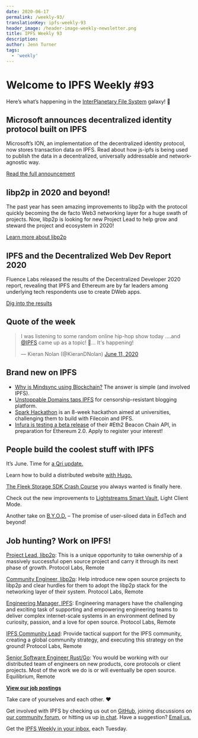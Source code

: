 ```yaml
---
date: 2020-06-17
permalink: /weekly-93/
translationKey: ipfs-weekly-93
header_image: /header-image-weekly-newsletter.png
title: IPFS Weekly 93
description:
author: Jenn Turner
tags:
  - 'weekly'
---
```


# Welcome to IPFS Weekly #93

Here’s what’s happening in the [InterPlanetary File System](https://ipfs.tech/) galaxy! 🚀

## Microsoft announces decentralized identity protocol built on IPFS

Microsoft’s ION, an implementation of the decentralized identity protocol, now stores transaction data on IPFS. Read about how js-ipfs is being used to publish the data in a decentralized, universally addressable and network-agnostic way.

[Read the full announcement](https://blog.ipfs.tech/2020-06-11-identity-ipfs-ion/)

## libp2p in 2020 and beyond!

The past year has seen amazing improvements to libp2p with the protocol quickly becoming the de facto Web3 networking layer for a huge swath of projects. Now, libp2p is looking for new Project Lead to help grow and steward the project and ecosystem in 2020!

[Learn more about libp2p](https://blog.ipfs.tech/2020-06-09-libp2p-in-2020/)

## IPFS and the Decentralized Web Dev Report 2020

Fluence Labs released the results of the Decentralized Developer 2020 report, revealing that IPFS and Ethereum are by far leaders among underlying tech respondents use to create DWeb apps.

[Dig into the results](https://medium.com/fluence-network/decentralized-web-developer-report-2020-5b41a8d86789)

## Quote of the week

<blockquote class="twitter-tweet"><p lang="en" dir="ltr">I was listening to some random online hip-hop show today ....and <a href="https://twitter.com/IPFS?ref_src=twsrc%5Etfw">@IPFS</a> came up as a topic! 🤯... It&#39;s happening!</p>&mdash; Kieran Nolan (@KieranDNolan) <a href="https://twitter.com/KieranDNolan/status/1270987170799431680?ref_src=twsrc%5Etfw">June 11, 2020</a></blockquote>

## Brand new on IPFS

- [Why is Mindsync using Blockchain?](https://medium.com/mindsync-ai/why-is-mindsync-using-blockchain-the-answer-is-simple-f45e274a95c4) The answer is simple (and involved IPFS).
- [Unstoppable Domains taps IPFS](https://www.coindesk.com/unstoppable-domains-launches-censorship-resistant-blogging-platform) for censorship-resistant blogging platform.
- [Spark Hackathon](https://medium.com/encode-club/spark-hackathon-challenges-c464d26ad3b9) is an 8-week hackathon aimed at universities, challenging them to build with Filecoin and IPFS.
- [Infura is testing a beta release](https://twitter.com/infura_io/status/1270796084810375168) of their #Eth2 Beacon Chain API, in preparation for Ethereum 2.0. Apply to register your interest!

## People build the coolest stuff with IPFS

It’s June. Time for [a Qri update.](https://mailchi.mp/7069eecb4b55/welcome-to-the-qri-newsletter-4428380)

Learn how to build a distributed website [with Hugo.](https://levelup.gitconnected.com/build-a-distributed-website-with-hugo-1183bb098057)

[The Fleek Storage SDK Crash Course](https://www.youtube.com/watch?v=sCxvol1xA04&feature=emb_logo) you always wanted is finally here.

Check out the new improvements to [Lightstreams Smart Vault](https://medium.com/lightstreams/smart-vault-light-client-mode-3efe09d9b7a7), Light Client Mode.

Another take on [B.Y.O.D.](https://medium.com/@jacobcohenrosenthal/b-y-o-d-the-promise-of-user-siloed-data-in-edtech-and-beyond-9d36daf63856) – The promise of user-siloed data in EdTech and beyond!

## Job hunting? Work on IPFS!

[Project Lead, libp2p](https://jobs.lever.co/protocol/27ff3891-6e13-4aa8-b43a-734715e85a26): This is a unique opportunity to take ownership of a massively successful open source project and carry it through its next phase of growth. Protocol Labs, Remote

[Community Engineer, libp2p](https://jobs.lever.co/protocol/0afd449f-b292-42b4-abfd-af26415b796b): Help introduce new open source projects to libp2p and clear hurdles for them to adopt the libp2p stack for the networking layer of their system. Protocol Labs, Remote

[Engineering Manager, IPFS](https://jobs.lever.co/protocol/3f0787e8-58b3-4122-a1ea-424561d2658f): Engineering managers have the challenging and exciting task of supporting and empowering engineering teams to deliver complex internet-scale systems in an environment defined by curiosity, passion, and a love for open source. Protocol Labs, Remote

[IPFS Community Lead](https://jobs.lever.co/protocol/71c4a9b9-af90-4ce9-9dba-8b72507997bf): Provide tactical support for the IPFS community, creating a global community strategy, and executing this strategy on the ground! Protocol Labs, Remote

[Senior Software Engineer Rust/Go](https://www.notion.so/Hiring-Senior-Software-Engineer-Rust-Go-e6c94ccc261f426c80a483c7fc642412): You would be working with our distributed team of engineers on new products, core protocols or client projects. Most of the work we do is or will eventually be open source. Equilibrium, Remote

**[View our job postings](https://jobs.lever.co/protocol)**

Take care of yourselves and each other. ❤️

Get involved with IPFS by checking us out on [GitHub](https://github.com/ipfs), joining discussions on [our community forum](https://discuss.ipfs.tech/), or hitting us up [in chat](https://riot.im/app/#/room/#ipfs:matrix.org). Have a suggestion? [Email us.](mailto:newsletter@ipfs.io)

Get the [IPFS Weekly in your inbox](https://ipfs.us4.list-manage.com/subscribe?u=25473244c7d18b897f5a1ff6b&id=cad54b2230), each Tuesday.
